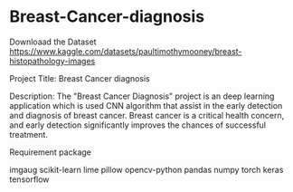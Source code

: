 # Breast-Cancer-diagnosis

Downloaad the Dataset
https://www.kaggle.com/datasets/paultimothymooney/breast-histopathology-images

Project Title: Breast Cancer diagnosis

Description: The "Breast Cancer Diagnosis" project is an deep learning application which is used CNN algorithm that assist in the early detection and diagnosis of breast cancer. Breast cancer is a critical health concern, and early detection significantly improves the chances of successful treatment. 


Requirement package 

imgaug
scikit-learn
lime
pillow
opencv-python
pandas
numpy
torch
keras
tensorflow
